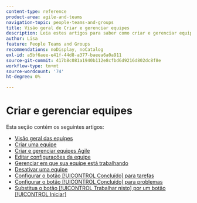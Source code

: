 ```yaml
---
content-type: reference
product-area: agile-and-teams
navigation-topic: people-teams-and-groups
title: Visão geral de Criar e gerenciar equipes
description: Leia estes artigos para saber como criar e gerenciar equipes no Adobe Workfront.
author: Lisa
feature: People Teams and Groups
recommendations: noDisplay, noCatalog
exl-id: a5bf6aee-e41f-44d8-a377-baeea6a0a911
source-git-commit: 417b8c081a1940b112e8cfbd6d9216d802dc8f8e
workflow-type: tm+mt
source-wordcount: '74'
ht-degree: 0%

---
```


# Criar e gerenciar equipes

Esta seção contém os seguintes artigos:

* [Visão geral das equipes](../../people-teams-and-groups/create-and-manage-teams/teams-overview.md)
* [Criar uma equipe](../../people-teams-and-groups/create-and-manage-teams/create-a-team.md)
* [Criar e gerenciar equipes Agile](../../people-teams-and-groups/create-and-manage-teams/create-and-manage-agile-teams.md)
* [Editar configurações da equipe](../../people-teams-and-groups/create-and-manage-teams/edit-team-settings.md)
* [Gerenciar em que sua equipe está trabalhando](../../people-teams-and-groups/create-and-manage-teams/manage-what-your-team-is-working-on.md)
* [Desativar uma equipe](../../people-teams-and-groups/create-and-manage-teams/deactivate-a-team.md)
* [Configurar o botão [!UICONTROL Concluído] para tarefas](../../people-teams-and-groups/create-and-manage-teams/configure-the-done-button-for-tasks.md)
* [Configurar o botão [!UICONTROL Concluído] para problemas](../../people-teams-and-groups/create-and-manage-teams/configure-the-done-button-for-issues.md)
* [Substitua o botão [!UICONTROL Trabalhar nisto] por um botão [!UICONTROL Iniciar]](../../people-teams-and-groups/create-and-manage-teams/work-on-it-button-to-start-button.md)
